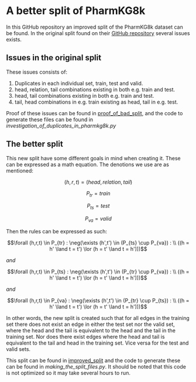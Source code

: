 
# A better split of PharmKG8k

In this GitHub repository an improved split of the PharmKG8k dataset can be found. In the original split found on their [GitHub repository](https://github.com/biomed-AI/PharmKG) several issues exists.

## Issues in the original split

These issues consists of:
1. Duplicates in each individual set, train, test and valid.
2. head, relation, tail combinations existing in both e.g. train and test.
3. head, tail combinations existing in both e.g. train and test.
4. tail, head combinations in e.g. train existing as head, tail in e.g. test.

Proof of these issues can be found in [proof_of_bad_split](https://github.com/skingi20/improvement_of_PharmKG8k_split/tree/main/proof_of_bad_split), and the code to generate these files can be found in *investigation_of_duplicates_in_pharmkg8k.py*

## The better split
This new split have some different goals in mind when creating it. These can be expressed as a math equation. The denotions we use are as mentioned:

$$(h,r,t) = (head,relation,tail)$$

$$P_{tr} = train$$

$$P_{ts} = test$$

$$P_{va} = valid$$

Then the rules can be expressed as such:

$$\forall (h,r,t) \in P_{tr} : \neg(\exists (h',t') \in (P_{ts} \cup P_{va}) : \\
((h = h' \land t = t') \lor (h = t' \land t = h')))$$

*and*

$$\forall (h,r,t) \in P_{ts} : \neg(\exists (h',t') \in (P_{tr} \cup P_{va}) : \\
((h = h' \land t = t') \lor (h = t' \land t = h')))$$

*and*

$$\forall (h,r,t) \in P_{va} : \neg(\exists (h',t') \in (P_{tr} \cup P_{ts}) : \\
((h = h' \land t = t') \lor (h = t' \land t = h')))$$

In other words, the new split is created such that for all edges in the training set there does not exist an edge in either the test set nor the valid set, where the head and the tail is equivalent to the head and the tail in the training set. Nor does there exist edges where the head and tail is equivalent to the tail and head in the training set.
Vice versa for the test and valid sets.

This split can be found in [improved_split](https://github.com/skingi20/improvement_of_PharmKG8k_split/tree/main/improved_split) and the code to generate these can be found in *making_the_split_files.py*. It should be noted that this code is not optimized so it may take several hours to run.